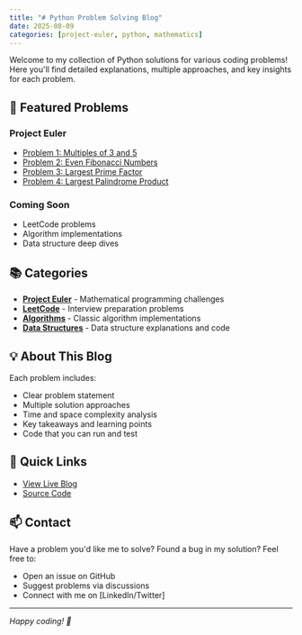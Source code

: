 ```yaml
---
title: "# Python Problem Solving Blog"
date: 2025-08-09
categories: [project-euler, python, mathematics]
---
```




Welcome to my collection of Python solutions for various coding problems! Here you'll find detailed explanations, multiple approaches, and key insights for each problem.

## 🚀 Featured Problems

### Project Euler
- [Problem 1: Multiples of 3 and 5](problems/project-euler/problem-001.md)
- [Problem 2: Even Fibonacci Numbers](problems/project-euler/problem-002.md)
- [Problem 3: Largest Prime Factor](problems/project-euler/problem-003.md)
- [Problem 4: Largest Palindrome Product](problems/project-euler/problem-004.md)

### Coming Soon
- LeetCode problems
- Algorithm implementations
- Data structure deep dives

## 📚 Categories

- **[Project Euler](problems/project-euler/)** - Mathematical programming challenges
- **[LeetCode](problems/leetcode/)** - Interview preparation problems  
- **[Algorithms](problems/algorithms/)** - Classic algorithm implementations
- **[Data Structures](problems/data-structures/)** - Data structure explanations and code

## 💡 About This Blog

Each problem includes:
- Clear problem statement
- Multiple solution approaches
- Time and space complexity analysis
- Key takeaways and learning points
- Code that you can run and test

## 🔗 Quick Links

- [View Live Blog](https://dbirmajer.github.io/python-problem-solving-blog)
- [Source Code](https://github.com/dbirmajer/python-problem-solving-blog)

## 📫 Contact

Have a problem you'd like me to solve? Found a bug in my solution? Feel free to:
- Open an issue on GitHub
- Suggest problems via discussions
- Connect with me on [LinkedIn/Twitter]

---
*Happy coding! 🐍*
